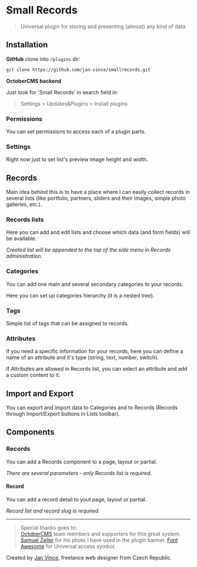 # Small Records
> Universal plugin for storing and presenting (almost) any kind of data


## Installation

**GitHub** clone into `/plugins` dir:

```sh
git clone https://github.com/jan-vince/smallrecords.git
```

**OctoberCMS backend**

Just look for 'Small Records' in search field in:
> Settings > Updates&Plugins > Install plugins

### Permissions

You can set permissions to access each of a plugin parts.


### Settings

Right now just to set list's preview image height and width.


## Records

Main idea behind this is to have a place where I can easily collect records in several lists (like portfolio, partners, sliders and their images, simple photo galleries, etc.).

### Records lists

Here you can add and edit lists and choose which data (and form fields) will be available.

*Created list will be appended to the top of the side menu in Records administration.*

### Categories

You can add one main and several secondary categories to your records.

Here you can set up categories hierarchy (it is a nested tree).

### Tags

Simple list of tags that can be assigned to records.

### Attributes

If you need a specific information for your records, here you can define a name of an attribute and it's type (string, text, number, switch).

If Attributes are allowed in Records list, you can select an attribute and add a custom content to it.

## Import and Export

You can export and import data to Categories and to Records (Records through Import/Export buttons in Lists toolbar).


## Components

### Records

You can add a Records component to a page, layout or partial.

*There are several parameters - only Records list is required.*

#### Record

You can add a record detail to yout page, layout or partial.

*Record list and record slug is required.*



----
> Special thanks goes to:    
> [OctoberCMS](http://www.octobercms.com) team members and supporters for this great system.
> [Samuel Zeller](https://unsplash.com/@samuelzeller) for his photo I have used in the plugin banner.
> [Font Awesome](http://www.fontawesome.io) for Universal access symbol.


Created by [Jan Vince](http://www.vince.cz), freelance web designer from Czech Republic.
